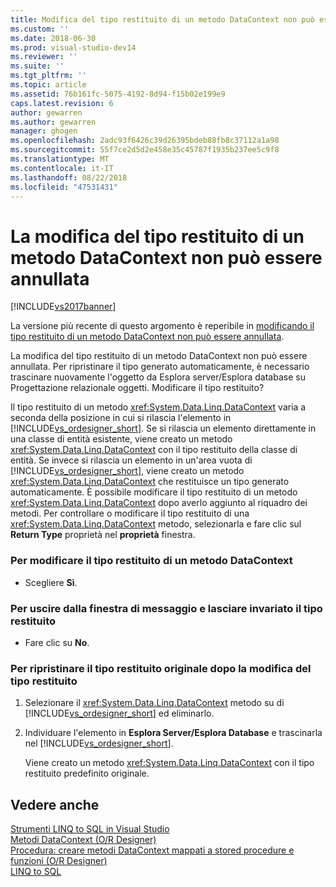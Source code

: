 ```yaml
---
title: Modifica del tipo restituito di un metodo DataContext non può essere annullata | Microsoft Docs
ms.custom: ''
ms.date: 2018-06-30
ms.prod: visual-studio-dev14
ms.reviewer: ''
ms.suite: ''
ms.tgt_pltfrm: ''
ms.topic: article
ms.assetid: 76b161fc-5075-4192-8d94-f15b02e199e9
caps.latest.revision: 6
author: gewarren
ms.author: gewarren
manager: ghogen
ms.openlocfilehash: 2adc93f6426c39d26395bdeb88fb8c37112a1a98
ms.sourcegitcommit: 55f7ce2d5d2e458e35c45787f1935b237ee5c9f8
ms.translationtype: MT
ms.contentlocale: it-IT
ms.lasthandoff: 08/22/2018
ms.locfileid: "47531431"
---
```

# <a name="changing-the-return-type-of-a-datacontext-method-cannot-be-undone"></a>La modifica del tipo restituito di un metodo DataContext non può essere annullata
[!INCLUDE[vs2017banner](../includes/vs2017banner.md)]

La versione più recente di questo argomento è reperibile in [modificando il tipo restituito di un metodo DataContext non può essere annullata](https://docs.microsoft.com/visualstudio/data-tools/changing-the-return-type-of-a-datacontext-method-cannot-be-undone).  
  
  
La modifica del tipo restituito di un metodo DataContext non può essere annullata. Per ripristinare il tipo generato automaticamente, è necessario trascinare nuovamente l'oggetto da Esplora server/Esplora database su Progettazione relazionale oggetti. Modificare il tipo restituito?  
  
 Il tipo restituito di un metodo <xref:System.Data.Linq.DataContext> varia a seconda della posizione in cui si rilascia l'elemento in [!INCLUDE[vs_ordesigner_short](../includes/vs-ordesigner-short-md.md)]. Se si rilascia un elemento direttamente in una classe di entità esistente, viene creato un metodo <xref:System.Data.Linq.DataContext> con il tipo restituito della classe di entità. Se invece si rilascia un elemento in un'area vuota di [!INCLUDE[vs_ordesigner_short](../includes/vs-ordesigner-short-md.md)], viene creato un metodo <xref:System.Data.Linq.DataContext> che restituisce un tipo generato automaticamente. È possibile modificare il tipo restituito di un metodo <xref:System.Data.Linq.DataContext> dopo averlo aggiunto al riquadro dei metodi. Per controllare o modificare il tipo restituito di una <xref:System.Data.Linq.DataContext> metodo, selezionarla e fare clic sul **Return Type** proprietà nel **proprietà** finestra.  
  
### <a name="to-change-the-return-type-of-a-datacontext"></a>Per modificare il tipo restituito di un metodo DataContext  
  
-   Scegliere **Sì**.  
  
### <a name="to-exit-the-message-box-and-leave-the-return-type-unchanged"></a>Per uscire dalla finestra di messaggio e lasciare invariato il tipo restituito  
  
-   Fare clic su **No**.  
  
### <a name="to-revert-to-the-original-return-type-after-changing-the-return-type"></a>Per ripristinare il tipo restituito originale dopo la modifica del tipo restituito  
  
1.  Selezionare il <xref:System.Data.Linq.DataContext> metodo su di [!INCLUDE[vs_ordesigner_short](../includes/vs-ordesigner-short-md.md)] ed eliminarlo.  
  
2.  Individuare l'elemento in **Esplora Server/Esplora Database** e trascinarla nel [!INCLUDE[vs_ordesigner_short](../includes/vs-ordesigner-short-md.md)].  
  
     Viene creato un metodo <xref:System.Data.Linq.DataContext> con il tipo restituito predefinito originale.  
  
## <a name="see-also"></a>Vedere anche  
 [Strumenti LINQ to SQL in Visual Studio](../data-tools/linq-to-sql-tools-in-visual-studio2.md)   
 [Metodi DataContext (O/R Designer)](../data-tools/datacontext-methods-o-r-designer.md)   
 [Procedura: creare metodi DataContext mappati a stored procedure e funzioni (O/R Designer)](../data-tools/how-to-create-datacontext-methods-mapped-to-stored-procedures-and-functions-o-r-designer.md)   
 [LINQ to SQL](http://msdn.microsoft.com/library/73d13345-eece-471a-af40-4cc7a2f11655)

